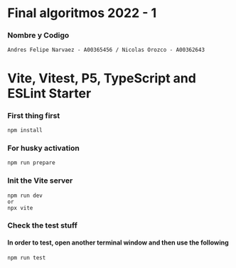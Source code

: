 # Final algoritmos 2022 - 1
### Nombre y Codigo
```
Andres Felipe Narvaez - A00365456 / Nicolas Orozco - A00362643
```

# Vite, Vitest, P5, TypeScript and ESLint Starter

### First thing first
```
npm install
```

### For husky activation
```
npm run prepare
```

### Init the Vite server
```
npm run dev
or
npx vite
```

### Check the test stuff
#### In order to test, open another terminal window and then use the following
```
npm run test
```

